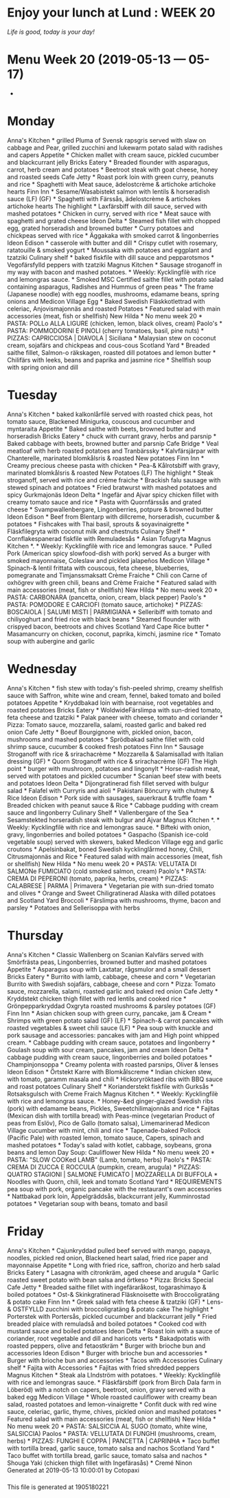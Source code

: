 Enjoy your lunch at Lund : WEEK 20
==
*Life is good, today is your day!*


# Menu Week 20 (2019-05-13 — 05-17)  
 *
# Monday  
Anna's Kitchen * grilled Pluma of Svensk rapsgris served with slaw on cabbage and
                      Pear, grilled zucchini and lukewarm potato salad with radishes and capers
Appetite
                    * Chicken mallet with cream sauce, pickled cucumber and blackcurrant jelly
Bricks Eatery * Breaded flounder with asparagus, carrot, herb cream and potatoes
                    * Beetroot steak with goat cheese, honey and roasted seeds
Cafe Jetty * Roast pork loin with green curry, peanuts and rice
                    * Spaghetti with Meat sauce, ädelostcrème & artichoke artichoke hearts
Finn Inn * Sesame/Wasabistekt salmon with lentils & horseradish sauce (LF) (GF)
                    * Spaghetti with Färssås, ädelostcrème & artichokes artichoke hearts
The highlight * Laxfärsbiff with dill sauce, served with mashed potatoes
                    * Chicken in curry, served with rice
                    * Meat sauce with spaghetti and grated cheese
Ideon Delta * Steamed fish fillet with chopped egg, grated horseradish and browned butter
                    * Curry potatoes and chickpeas served with rice
                    * Äggakaka with smoked carrot & lingonberries
Ideon Edison * casserole with butter and dill
                    * Crispy cutlet with rosemary, ratatouille & smoked yogurt
                    * Moussaka with potatoes and eggplant and tzatziki
Culinary shelf * baked fiskfile with dill sauce and pepparotsmos
                    * Vegofärsfylld peppers with tzatziki
Magnus Kitchen * Sausage stroganoff in my way with bacon and mashed potatoes.
                    * Weekly: Kycklingfilè with rice and lemongras sauce.
                    * Smoked MSC Certified saithe fillet with potato salad containing asparagus,
                      Radishes and Hummus of green peas
                    * The frame (Japanese noodle) with egg noodles, mushrooms, edamame beans, spring onions and
Medicon Village Egg
                    * Baked Swedish Fläskkotlettrad with celeriac, Anjovismajonnäs and roasted
                      Potatoes
                    * Featured salad with main accessories (meat, fish or shellfish)
New Hilda * No menu week 20
                    * PASTA: POLLo ALLA LIGURE (chicken, lemon, black olives, cream)
Paolo's * PASTA: POMMODORINI E PINOLI (cherry tomatoes, basil, pine nuts)
                    * PIZZAS: CAPRICCIOSA | DIAVOLA | Siciliana
                    * Malaysian stew on coconut cream, sojafärs and chickpeas and cous-cous
Scotland Yard * Breaded saithe fillet, Salmon-o räkskagen, roasted dill potatoes and lemon butter
                    * Chilifärs with leeks, beans and paprika and jasmine rice
                    * Shellfish soup with spring onion and dill
# Tuesday  
Anna's Kitchen * baked kalkonlårfilė served with roasted chick peas, hot tomato sauce,
                      Blackened Minigurka, couscous and cucumber and myntaraita
Appetite
                    * Baked saithe with beets, browned butter and horseradish
Bricks Eatery * chuck with currant gravy, herbs and parsnip
                    * Baked cabbage with beets, browned butter and parsnip
Cafe Bridge * Veal meatloaf with herb roasted potatoes and Tranbärssky
                    * Kalvfärsjärpar with Chanterelle, marinated blomkålsris & roasted
                      New potatoes
Finn Inn * Creamy precious cheese pasta with chicken
                    * Pea-& Kålrotsbiff with gravy, marinated blomkålsris & roasted
                      New Potatoes (LF)
The highlight * Steak stroganoff, served with rice and créme fraiche
                    * Brackish falu sausage with stewed spinach and potatoes
                    * Fried bratwurst with mashed potatoes and spicy Gurkmajonäs
Ideon Delta * Ingefär and Ajvar spicy chicken fillet with creamy tomato sauce and rice
                    * Pasta with Quornfärssås and grated cheese
                    * Svampwallenbergare, Lingonberries, potpure & browned butter
Ideon Edison * Beef from Blentarp with dillcreme, horseradish, cucumber & potatoes
                    * Fishcakes with Thai basil, sprouts & soyavinaigrette
                    * Fläskfilegryta with coconut milk and chestnuts
Culinary Shelf * Cornflakespanerad fiskfile with Remuladesås
                    * Asian Tofugryta
Magnus Kitchen *.
                    * Weekly: Kycklingfilè with rice and lemongras sauce.
                    * Pulled Pork (American spicy slowfood-dish with pork) served
                      As a burger with smoked mayonnaise, Coleslaw and pickled jalapeños
Medicon Village * Spinach-& lentil frittata with couscous, feta cheese, blueberries, pomegranate and
                      Timjanssmaksatt Crème Fraiche
                    * Chili con Carne of oxhögrev with green chili, beans and Crème Fraiche
                    * Featured salad with main accessories (meat, fish or shellfish)
New Hilda * No menu week 20
                    * PASTA: CARBONARA (pancetta, onion, cream, black pepper)
Paolo's * PASTA: POMODORE E CARCIOFI (tomato sauce, artichoke)
                    * PIZZAS: BOSCAIOLA | SALUMI MISTI | PARMIGIANA
                    * Selleribiff with tomato and chiliyoghurt and fried rice with black beans
                    * Steamed flounder with crispyed bacon, beetroots and chives
Scotland Yard Cape Rice butter
                    * Masamancurry on chicken, coconut, paprika, kimchi, jasmine rice
                    * Tomato soup with aubergine and garlic
# Wednesday  
Anna's Kitchen * fish stew with today's fish-peeled shrimp, creamy shellfish sauce with
                      Saffron, white wine and cream, fennel, baked tomato and boiled potatoes
Appetite
                    * Kryddbakad loin with bearnaise, root vegetables and roasted potatoes
Bricks Eatery * WoldwideFärslimpa with sun-dried tomato, feta cheese and tzatziki
                    * Palak paneer with cheese, tomato and coriander
                    * Pizza: Tomato sauce, mozzarella, salami, roasted garlic and baked red onion
Cafe Jetty * Boeuf Bourgignone with, pickled onion, bacon, mushrooms and mashed potatoes
                    * Sprödbakad saithe fillet with cold shrimp sauce, cucumber & cooked fresh potatoes
Finn Inn * Sausage Stroganoff with rice & srirachacrème
                    * Mozzarella & Salamisallad with Italian dressing (GF)
                    * Quorn Stroganoff with rice & srirachacrème (GF)
The High point * burger with mushroom, potatoes and lingonylt
                    * Horse-radish meat, served with potatoes and pickled cucumber
                    * Scanian beef stew with beets and potatoes
Ideon Delta * Dijongratinerad fish fillet served with bulgur salad
                    * Falafel with Curryris and aioli
                    * Pakistani Böncurry with chutney & Rice
Ideon Edison * Pork side with sausages, sauerkraut & truffle foam
                    * Breaded chicken with peanut sauce & Rice
                    * Cabbage pudding with cream sauce and lingonberry
Culinary Shelf * Vallenbergare of the Sea
                    * Sesamstekted horseradish steak with bulgur and Ajvar
Magnus Kitchen *.
                    * Weekly: Kycklingfilè with rice and lemongras sauce.
                    * Bifteki with onion, gravy, lingonberries and boiled potatoes
                    * Gaspacho (Spanish ice-cold vegetable soup) served with skewers, baked
Medicon Village egg and garlic croutons
                    * Apelsinbakat, boned Swedish kycklinglårmed honey, Chili,
                      Citrusmajonnäs and Rice
                    * Featured salad with main accessories (meat, fish or shellfish)
New Hilda * No menu week 20
                    * PASTA: VELUTATA DI SALMONe FUMICIATO (cold smoked salmon, cream)
Paolo's * PASTA: CREMA DI PEPERONI (tomato, paprika, herbs, cream)
                    * PIZZAS: CALABRESE | PARMA | Primavera
                    * Vegetarian pie with sun-dried tomato and olives
                    * Orange and Sweet Chiligratinerad Alaska with dilled potatoes and
Scotland Yard Broccoli
                    * Färslimpa with mushrooms, thyme, bacon and parsley
                    * Potatoes and Sellerisoppa with herbs
# Thursday  
Anna's Kitchen * Classic Wallenberg on Scanian Kalvfärs served with Smörfrästa peas,
                      Lingonberries, browned butter and mashed potatoes
Appetite
                    * Asparagus soup with Laxtatar, rågsmulor and a small dessert
Bricks Eatery * Burrito with lamb, cabbage, cheese and corn
                    * Vegetarian Burrito with Swedish sojafärs, cabbage, cheese and corn
                    * Pizza: Tomato sauce, mozzarella, salami, roasted garlic and baked red onion
Cafe Jetty * Kryddstekt chicken thigh fillet with red lentils and cooked rice
                    * Grönpepparkryddad Oxgryta roasted mushrooms & parsley potatoes (GF)
Finn Inn * Asian chicken soup with green curry, pancake, jam & Cream
                    * Shrimps with green potato salad (GF) (LF)
                    * Spinach-& carrot pancakes with roasted vegetables & sweet chili sauce (LF)
                    * Pea soup with knuckle and pork sausage and accessories: pancakes with jam and
High point whipped cream.
                    * Cabbage pudding with cream sauce, potatoes and lingonberry
                    * Goulash soup with sour cream, pancakes, jam and cream
Ideon Delta * cabbage pudding with cream sauce, lingonberries and boiled potatoes
                    * Champinjonsoppa
                    * Creamy polenta with roasted parsnips, Oliver & lenses
Ideon Edison * Örtstekt Karre with Blomkålscreme
                    * Indian chicken stew, with tomato, garamm masala and chili
                    * Hickoryröktaed ribs with BBQ sauce and roast potatoes
Culinary Shelf * Korianderstekt fiskfile with Gurksås
                    * Rotsaksgulsch with Creme Fraich
Magnus Kitchen *.
                    * Weekly: Kycklingfilè with rice and lemongras sauce.
                    * Honey-&ed ginger-glazed Swedish ribs (pork) with edamame beans,
                      Pickles, Sweetchilimajonnäs and rice
                    * Fajitas (Mexican dish with tortilla bread) with Peas-mince (vegetarian
                      Product of peas from Eslöv), Pico de Gallo (tomato salsa), Limemarinerad
Medicon Village cucumber with mint, chili and rice
                    * Tapenade-baked Pollock (Pacific Pale) with roasted lemon, tomato sauce,
                      Capers, spinach and mashed potatoes
                    * Today's salad with kotlet, cabbage, soybeans, grona beans and lemon Day
                      Soup: Cauliflower
New Hilda * No menu week 20
                    * PASTA: "SLOW COOKed LAMB" (Lamb, tomato, herbs)
Paolo's * PASTA: CREMA DI ZUCCA E ROCCULA (pumpkin, cream, arugula)
                    * PIZZAS: QUATRO STAGIONI | SALMONE FUMICATO | MOZZARELLA DI BUFFOLA
                    * Noodles with Quorn, chili, leek and tomato
Scotland Yard * REQUIREMENTS pea soup with pork, organic pancake with the restaurant's own accessories
                    * Nattbakad pork loin, Äppelgräddsås, blackcurrant jelly, Kumminrostad potatoes
                    * Vegetarian soup with beans, tomato and basil
# Friday  
Anna's Kitchen * Cajunkryddad pulled beef served with mango, papaya, noodles, pickled red onion,
                      Blackened heart salad, fried rice paper and mayonnaise
Appetite
                    * Long with fried rice, saffron, chorizo and herb salad
Bricks Eatery * Lasagna with citronkräm, aged cheese and arugula
                    * Garlic roasted sweet potato with bean salsa and örtkeso
                    * Pizza: Bricks Special
Cafe Jetty * Breaded saithe fillet with ingefäraråkost, togarashimayo & boiled potatoes
                    * Ost-& Skinkgratinerad Fläsknoisette with Broccoligratäng & potato cake
Finn Inn * Greek salad with feta cheese & tzatziki (GF)
                    * Lens-& OSTFYLLD zucchini with broccoligratäng & potato cake
The highlight * Porterstek with Portersås, pickled cucumber and blackcurrant jelly
                    * Fried breaded plaice with remuladså and boiled potatoes
                    * Cooked cod with mustard sauce and boiled potatoes
Ideon Delta * Roast loin with a sauce of coriander, root vegetable and dill and haricots verts
                    * Bakadpotatis with roasted peppers, olive and fetaostkräm
                    * Burger with brioche bun and accessories
Ideon Edison * Burger with brioche bun and accessories
                    * Burger with brioche bun and accessories
                    * Tacos with Accessories
Culinary shelf * Fajita with Accessories
                    * Fajitas with fried shredded peppers
Magnus Kitchen * Steak ala LIndström with potatoes.
                    * Weekly: Kycklingfilè with rice and lemongras sauce.
                    * Fläskfärsbiff (pork from Birch Dala farm in Löberöd) with a notch on capers, beetroot,
                      onion, gravy served with a baked egg
Medicon Village * Whole roasted cauliflower with creamy bean salad, roasted potatoes and lemon-vinaigrette
                    * Confit duck with red wine sauce, celeriac, garlic, thyme, chives, pickled onion
                      and mashed potatoes
                    * Featured salad with main accessories (meat, fish or shellfish)
New Hilda * No menu week 20
                    * PASTA: SALSICCIA AL SUGO (tomato, white wine, SALSICCIA)
Paolos * PASTA: VELLUTATA DI FUNGHI (mushrooms, cream, herbs)
                    * PIZZAS: FUNGHI E COPPA | PANCETTA | CAPRINHA
                    * Taco buffet with tortilla bread, garlic sauce, tomato salsa and nachos
Scotland Yard * Taco buffet with tortilla bread, garlic sauce, tomato salsa and nachos
                    * Shouga Yaki (chicken thigh fillet with Ingefärasås)
                    * Cremé Ninon
Generated at 2019-05-13 10:00:01 by Cotopaxi
###
This file is generated at 1905180221
